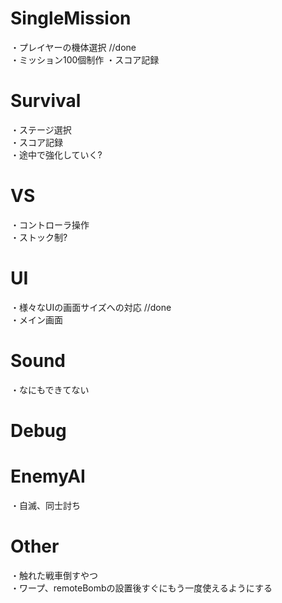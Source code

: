 # SingleMission

・プレイヤーの機体選択 //done  
・ミッション100個制作
・スコア記録

# Survival

・ステージ選択  
・スコア記録  
・途中で強化していく?  

# VS

・コントローラ操作  
・ストック制?  

# UI

・様々なUIの画面サイズへの対応 //done  
・メイン画面  

# Sound

・なにもできてない  

# Debug

# EnemyAI

・自滅、同士討ち  

# Other

・触れた戦車倒すやつ  
・ワープ、remoteBombの設置後すぐにもう一度使えるようにする

